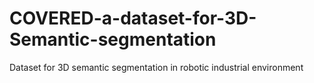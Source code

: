 # COVERED-a-dataset-for-3D-Semantic-segmentation
Dataset for 3D semantic segmentation in robotic industrial environment
